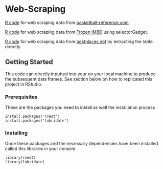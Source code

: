 # Web-Scraping

[R code](https://github.com/nbizzle23/Web-Scraping/blob/master/ScrapingNBAdata.R) for web scraping data from [basketball-reference.com](https://www.basketball-reference.com/)

[R code]() for web scraping data from [Frozen IMBD](https://www.imdb.com/title/tt2294629/) using selectorGadget.


[R code]() for web scraping data from [bestplaces.net](http://www.bestplaces.net/climate/city/florida/orlando) by extracting the table directly.


## Getting Started

This code can directly inputted into your on your local machine to produce the subsequent data frames. See section below on how to replicated this project in RStudio.

### Prerequisites

These are the packages you need to install as well the installation process 

```
install.packages('rvest')
install.packages('lubridate')
```

### Installing

Once these packages and the necessary dependencies have been installed called this libraries in your console 

```
library(rvest)
library(lubridate)
```

